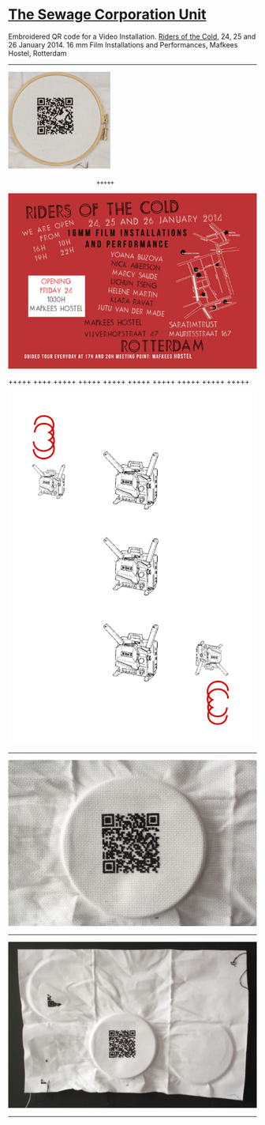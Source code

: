 # [The Sewage Corporation Unit](http://helenemartin.github.io/http://helenemartin.github.io/The-sewage-corporation-unit/)

Embroidered QR code for a Video Installation.
[Riders of the Cold](https://www.facebook.com/events/795007740514908/806548116027537/?notif_t=plan_mall_activity), 24, 25 and 26 January 2014.
16 mm Film Installations and Performances, Mafkees Hostel, Rotterdam

****
![animation](/img/anim.gif "On mouse over")



                             +++++
![flyer](/img/riders.jpg "Flyer")

+++++ ++++ +++++ +++++ +++++ +++++ +++++ +++++ +++++ +++++ 

![three](/img/tres.jpg "Projectors")

*****

![QR sign][id]

[id]: img/embroidqr1.jpg "Embroidered QR code"

****

![QR siign Board](/img/embroidqr2.jpg "Code on board")

* * * *
